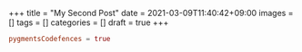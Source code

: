 +++
title = "My Second Post"
date = 2021-03-09T11:40:42+09:00
images = []
tags = []
categories = []
draft = true
+++

```toml {linenos=table}
pygmentsCodefences = true
```
